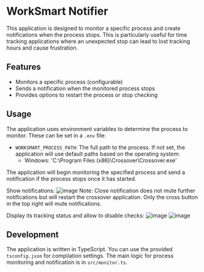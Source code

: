 # WorkSmart Notifier

This application is designed to monitor a specific process and create notifications when the process stops. This is particularly useful for time tracking applications where an unexpected stop can lead to lost tracking hours and cause frustration.

## Features

- Monitors a specific process (configurable)
- Sends a notification when the monitored process stops
- Provides options to restart the process or stop checking

## Usage

The application uses environment variables to determine the process to monitor. These can be set in a `.env` file:

- `WORKSMART_PROCESS_PATH`: The full path to the process. If not set, the application will use default paths based on the operating system:
  - Windows: 'C:\\Program Files (x86)\\Crossover\\Crossover.exe'

The application will begin monitoring the specified process and send a notification if the process stops once it has started.

Show notifications:
![image](https://github.com/trilogy-group/worksmart-notifier/assets/37180625/c71db26b-e5b9-430b-9653-7e6b59c081e2)
Note: Close notification does not mute further notifications but will restart the crossover application. Only the cross button in the top right will mute notifications.

Display its tracking status and allow to disable checks:
![image](https://github.com/trilogy-group/worksmart-notifier/assets/37180625/4238812e-767f-4d80-ba40-f01faf8acd66)
![image](https://github.com/trilogy-group/worksmart-notifier/assets/37180625/489677b4-31ab-4b54-bdc6-e7294edd7989)



## Development

The application is written in TypeScript. You can use the provided `tsconfig.json` for compilation settings. The main logic for process monitoring and notification is in `src/monitor.ts`.
